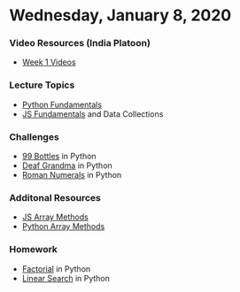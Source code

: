 Wednesday, January 8, 2020
=======================
### Video Resources (India Platoon)
- [Week 1 Videos](https://www.youtube.com/playlist?list=PLu0CiQ7bzwEQbhg6rzm8h41r4c08KNij0)

### Lecture Topics
* [Python Fundamentals](https://github.com/kiloplatoon/curriculum/blob/master/week-01/lecture-materials/python_fundamentals.md)
* [JS Fundamentals](https://github.com/kiloplatoon/curriculum/blob/master/week-01/lecture-materials/javascript_control_flow.pdf) and Data Collections

### Challenges
* [99 Bottles](https://github.com/kiloplatoon/99-Bottles) in Python
* [Deaf Grandma](https://github.com/kiloplatoon/deaf-grandma) in Python
* [Roman Numerals](https://github.com/kiloplatoon/roman-numerals) in Python

### Additonal Resources
* [JS Array Methods](https://developer.mozilla.org/en-US/docs/Web/JavaScript/Reference/Global_Objects/Array)
* [Python Array Methods](https://www.programiz.com/python-programming/methods/list)

### Homework
* [Factorial](https://github.com/kiloplatoon/factorial) in Python
* [Linear Search](https://github.com/kiloplatoon/linear-search) in Python
